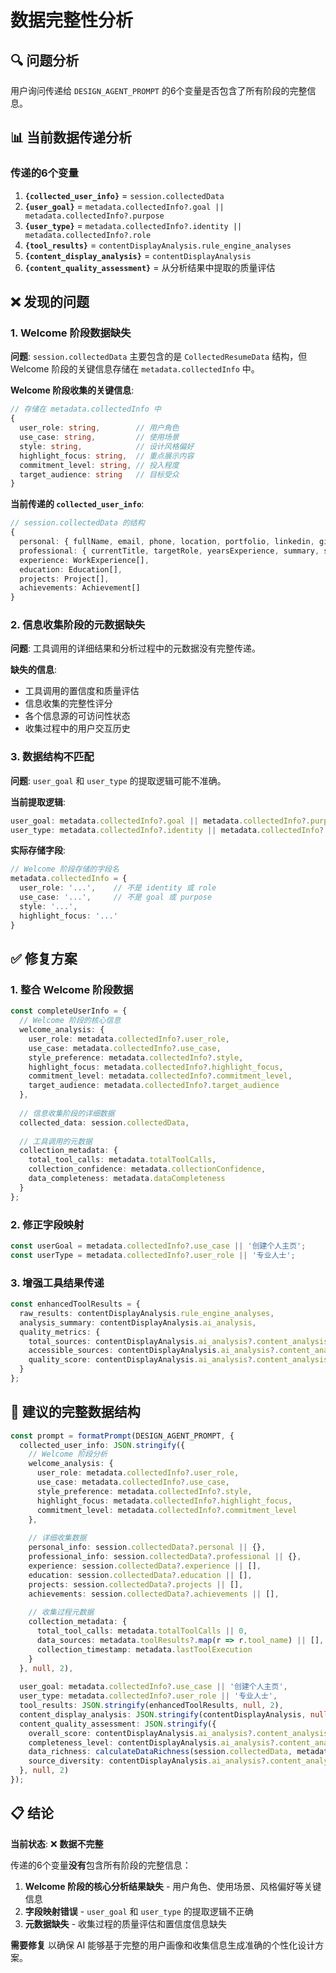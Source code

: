 # 数据完整性分析

## 🔍 问题分析

用户询问传递给 `DESIGN_AGENT_PROMPT` 的6个变量是否包含了所有阶段的完整信息。

## 📊 当前数据传递分析

### 传递的6个变量

1. **`{collected_user_info}`** = `session.collectedData`
2. **`{user_goal}`** = `metadata.collectedInfo?.goal || metadata.collectedInfo?.purpose`
3. **`{user_type}`** = `metadata.collectedInfo?.identity || metadata.collectedInfo?.role`
4. **`{tool_results}`** = `contentDisplayAnalysis.rule_engine_analyses`
5. **`{content_display_analysis}`** = `contentDisplayAnalysis`
6. **`{content_quality_assessment}`** = 从分析结果中提取的质量评估

## ❌ 发现的问题

### 1. **Welcome 阶段数据缺失**

**问题**: `session.collectedData` 主要包含的是 `CollectedResumeData` 结构，但 Welcome 阶段的关键信息存储在 `metadata.collectedInfo` 中。

**Welcome 阶段收集的关键信息**:
```typescript
// 存储在 metadata.collectedInfo 中
{
  user_role: string,        // 用户角色
  use_case: string,         // 使用场景  
  style: string,            // 设计风格偏好
  highlight_focus: string,  // 重点展示内容
  commitment_level: string, // 投入程度
  target_audience: string   // 目标受众
}
```

**当前传递的 `collected_user_info`**:
```typescript
// session.collectedData 的结构
{
  personal: { fullName, email, phone, location, portfolio, linkedin, github, website },
  professional: { currentTitle, targetRole, yearsExperience, summary, skills, languages },
  experience: WorkExperience[],
  education: Education[],
  projects: Project[],
  achievements: Achievement[]
}
```

### 2. **信息收集阶段的元数据缺失**

**问题**: 工具调用的详细结果和分析过程中的元数据没有完整传递。

**缺失的信息**:
- 工具调用的置信度和质量评估
- 信息收集的完整性评分
- 各个信息源的可访问性状态
- 收集过程中的用户交互历史

### 3. **数据结构不匹配**

**问题**: `user_goal` 和 `user_type` 的提取逻辑可能不准确。

**当前提取逻辑**:
```typescript
user_goal: metadata.collectedInfo?.goal || metadata.collectedInfo?.purpose || '创建个人主页'
user_type: metadata.collectedInfo?.identity || metadata.collectedInfo?.role || '专业人士'
```

**实际存储字段**:
```typescript
// Welcome 阶段存储的字段名
metadata.collectedInfo = {
  user_role: '...',    // 不是 identity 或 role
  use_case: '...',     // 不是 goal 或 purpose
  style: '...',
  highlight_focus: '...'
}
```

## ✅ 修复方案

### 1. **整合 Welcome 阶段数据**

```typescript
const completeUserInfo = {
  // Welcome 阶段的核心信息
  welcome_analysis: {
    user_role: metadata.collectedInfo?.user_role,
    use_case: metadata.collectedInfo?.use_case,
    style_preference: metadata.collectedInfo?.style,
    highlight_focus: metadata.collectedInfo?.highlight_focus,
    commitment_level: metadata.collectedInfo?.commitment_level,
    target_audience: metadata.collectedInfo?.target_audience
  },
  
  // 信息收集阶段的详细数据
  collected_data: session.collectedData,
  
  // 工具调用的元数据
  collection_metadata: {
    total_tool_calls: metadata.totalToolCalls,
    collection_confidence: metadata.collectionConfidence,
    data_completeness: metadata.dataCompleteness
  }
};
```

### 2. **修正字段映射**

```typescript
const userGoal = metadata.collectedInfo?.use_case || '创建个人主页';
const userType = metadata.collectedInfo?.user_role || '专业人士';
```

### 3. **增强工具结果传递**

```typescript
const enhancedToolResults = {
  raw_results: contentDisplayAnalysis.rule_engine_analyses,
  analysis_summary: contentDisplayAnalysis.ai_analysis,
  quality_metrics: {
    total_sources: contentDisplayAnalysis.ai_analysis?.content_analysis?.total_sources,
    accessible_sources: contentDisplayAnalysis.ai_analysis?.content_analysis?.accessible_sources,
    quality_score: contentDisplayAnalysis.ai_analysis?.content_analysis?.content_quality_score
  }
};
```

## 🎯 建议的完整数据结构

```typescript
const prompt = formatPrompt(DESIGN_AGENT_PROMPT, {
  collected_user_info: JSON.stringify({
    // Welcome 阶段分析
    welcome_analysis: {
      user_role: metadata.collectedInfo?.user_role,
      use_case: metadata.collectedInfo?.use_case,
      style_preference: metadata.collectedInfo?.style,
      highlight_focus: metadata.collectedInfo?.highlight_focus,
      commitment_level: metadata.collectedInfo?.commitment_level
    },
    
    // 详细收集数据
    personal_info: session.collectedData?.personal || {},
    professional_info: session.collectedData?.professional || {},
    experience: session.collectedData?.experience || [],
    education: session.collectedData?.education || [],
    projects: session.collectedData?.projects || [],
    achievements: session.collectedData?.achievements || [],
    
    // 收集过程元数据
    collection_metadata: {
      total_tool_calls: metadata.totalToolCalls || 0,
      data_sources: metadata.toolResults?.map(r => r.tool_name) || [],
      collection_timestamp: metadata.lastToolExecution
    }
  }, null, 2),
  
  user_goal: metadata.collectedInfo?.use_case || '创建个人主页',
  user_type: metadata.collectedInfo?.user_role || '专业人士',
  tool_results: JSON.stringify(enhancedToolResults, null, 2),
  content_display_analysis: JSON.stringify(contentDisplayAnalysis, null, 2),
  content_quality_assessment: JSON.stringify({
    overall_score: contentDisplayAnalysis.ai_analysis?.content_analysis?.content_quality_score || 7,
    completeness_level: contentDisplayAnalysis.ai_analysis?.content_analysis?.completeness_level || 'medium',
    data_richness: calculateDataRichness(session.collectedData, metadata.collectedInfo),
    source_diversity: contentDisplayAnalysis.ai_analysis?.content_analysis?.total_sources || 0
  }, null, 2)
});
```

## 📋 结论

**当前状态**: ❌ **数据不完整**

传递的6个变量**没有**包含所有阶段的完整信息：

1. **Welcome 阶段的核心分析结果缺失** - 用户角色、使用场景、风格偏好等关键信息
2. **字段映射错误** - `user_goal` 和 `user_type` 的提取逻辑不正确
3. **元数据缺失** - 收集过程的质量评估和置信度信息缺失

**需要修复** 以确保 AI 能够基于完整的用户画像和收集信息生成准确的个性化设计方案。


